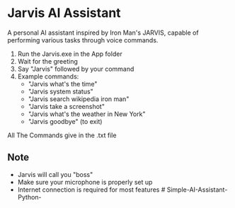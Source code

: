 # Jarvis AI Assistant

A personal AI assistant inspired by Iron Man's JARVIS, capable of performing various tasks through voice commands.


1. Run the Jarvis.exe in the App folder
2. Wait for the greeting
3. Say "Jarvis" followed by your command
4. Example commands:
   - "Jarvis what's the time"
   - "Jarvis system status"
   - "Jarvis search wikipedia iron man"
   - "Jarvis take a screenshot"
   - "Jarvis what's the weather in New York"
   - "Jarvis goodbye" (to exit)

All The Commands give in the .txt file

## Note

- Jarvis will call you "boss"
- Make sure your microphone is properly set up
- Internet connection is required for most features
#   S i m p l e - A I - A s s i s t a n t - P y t h o n - 
 
 
